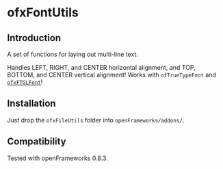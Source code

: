 ofxFontUtils
=====================================

Introduction
------------
A set of functions for laying out multi-line text. 

Handles LEFT, RIGHT, and CENTER horizontal alignment, and TOP, BOTTOM, and CENTER vertical alignment!
Works with `ofTrueTypeFont` and [`ofxFTGLFont`](https://github.com/prisonerjohn/ofxFTGL)!

Installation
------------
Just drop the `ofxFileUtils` folder into `openFrameworks/addons/`.

Compatibility
------------
Tested with openFrameworks 0.8.3.
